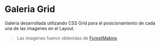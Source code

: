 # Galeria Grid

Galeria desarrollada utilizando CSS Grid para el posicionamiento de cada una de las imagenes en el Layout.

> Las imagenes fueron obtenidas de [ForestMakins](http://www.forrestmankins.com/)
